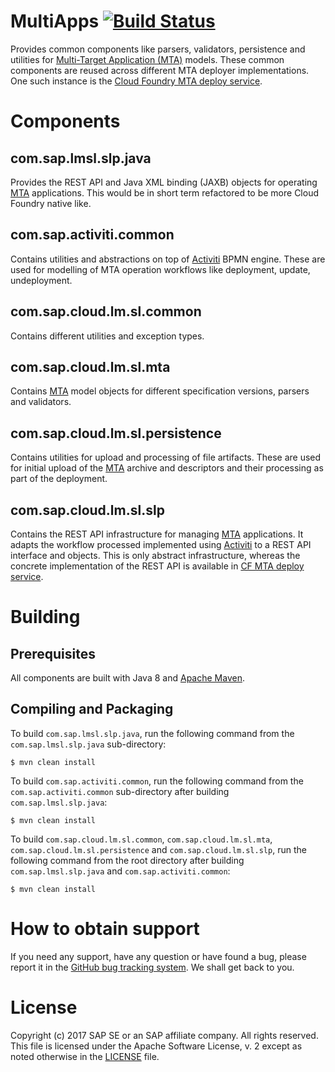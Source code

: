 
# MultiApps [![Build Status](https://travis-ci.org/cloudfoundry-incubator/multiapps.svg?branch=master)](https://travis-ci.org/cloudfoundry-incubator/multiapps)

Provides common components like parsers, validators, persistence and utilities for [Multi-Target Application (MTA)](https://www.sap.com/documents/2016/06/e2f618e4-757c-0010-82c7-eda71af511fa.html) models. These common components are reused across different MTA deployer implementations. One such instance is the [Cloud Foundry MTA deploy service](https://github.com/SAP/cf-mta-deploy-service).

# Components

## com.sap.lmsl.slp.java
Provides the REST API and Java XML binding (JAXB) objects for operating [MTA](https://www.sap.com/documents/2016/06/e2f618e4-757c-0010-82c7-eda71af511fa.html) applications. This would be in short term refactored to be more Cloud Foundry native like.

## com.sap.activiti.common
Contains utilities and abstractions on top of [Activiti](https://www.activiti.org/) BPMN engine. These are used for modelling of MTA operation workflows like deployment, update, undeployment.

## com.sap.cloud.lm.sl.common
Contains different utilities and exception types.

## com.sap.cloud.lm.sl.mta
Contains [MTA](https://www.sap.com/documents/2016/06/e2f618e4-757c-0010-82c7-eda71af511fa.html) model objects for different specification versions, parsers and validators. 

## com.sap.cloud.lm.sl.persistence
Contains utilities for upload and processing of file artifacts. These are used for initial upload of the [MTA](https://www.sap.com/documents/2016/06/e2f618e4-757c-0010-82c7-eda71af511fa.html) archive and descriptors and their processing as part of the deployment.

## com.sap.cloud.lm.sl.slp
Contains the REST API infrastructure for managing [MTA](https://www.sap.com/documents/2016/06/e2f618e4-757c-0010-82c7-eda71af511fa.html) applications. It adapts the workflow processed implemented using [Activiti](https://www.activiti.org/) to a REST API interface and objects. This is only abstract infrastructure, whereas the concrete implementation of the REST API is available in [CF MTA deploy service](https://github.com/SAP/cf-mta-deploy-service).

# Building
## Prerequisites
All components are built with Java 8 and [Apache Maven](http://maven.apache.org/).
## Compiling and Packaging
To build `com.sap.lmsl.slp.java`, run the following command from the `com.sap.lmsl.slp.java` sub-directory:
```
$ mvn clean install
```
To build `com.sap.activiti.common`, run the following command from the `com.sap.activiti.common` sub-directory after building `com.sap.lmsl.slp.java`:
```
$ mvn clean install
```
To build `com.sap.cloud.lm.sl.common`, `com.sap.cloud.lm.sl.mta`, `com.sap.cloud.lm.sl.persistence` and `com.sap.cloud.lm.sl.slp`, run the following command from the root directory after building `com.sap.lmsl.slp.java` and `com.sap.activiti.common`:
```
$ mvn clean install
```
# How to obtain support
If you need any support, have any question or have found a bug, please report it in the [GitHub bug tracking system](https://github.com/SAP/cloud-mta-java-common/issues). We shall get back to you.

# License
Copyright (c) 2017 SAP SE or an SAP affiliate company. All rights reserved.
This file is licensed under the Apache Software License, v. 2 except as noted otherwise in the [LICENSE](https://github.com/SAP/cloud-mta-java-common/blob/master/LICENSE) file.
